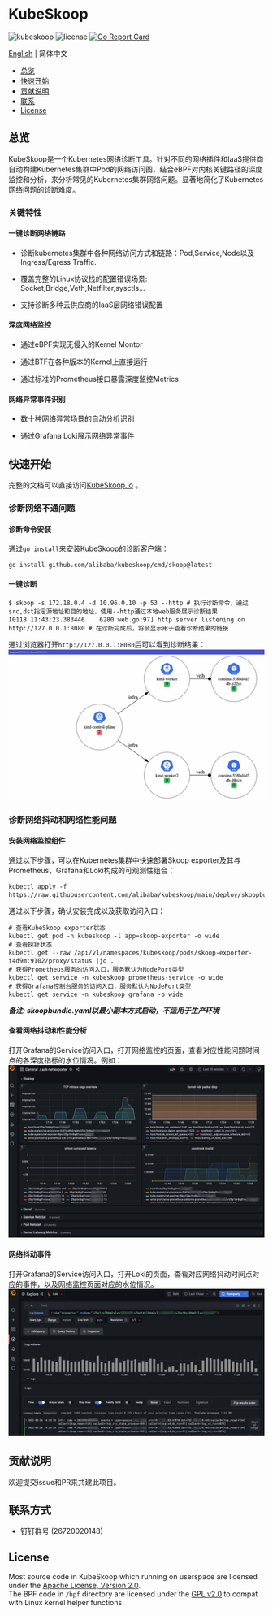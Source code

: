 # KubeSkoop

![kubeskoop](https://img.shields.io/github/v/tag/alibaba/kubeskoop)
![license](https://img.shields.io/badge/license-Apache-blue)
[![Go Report Card](https://goreportcard.com/badge/github.com/alibaba/kubeskoop)](https://goreportcard.com/report/github.com/alibaba/kubeskoop)

[English](./README.md) | 简体中文

- [总览](#总览)
- [快速开始](#快速开始)
- [贡献说明](#贡献说明)
- [联系](#联系方式)
- [License](#license)

## 总览

KubeSkoop是一个Kubernetes网络诊断工具。针对不同的网络插件和IaaS提供商自动构建Kubernetes集群中Pod的网络访问图，结合eBPF对内核关键路径的深度监控和分析，来分析常见的Kubernetes集群网络问题。显著地简化了Kubernetes网络问题的诊断难度。

### 关键特性

#### 一键诊断网络链路

- 诊断kubernetes集群中各种网络访问方式和链路：Pod,Service,Node以及Ingress/Egress Traffic.

- 覆盖完整的Linux协议栈的配置错误场景: Socket,Bridge,Veth,Netfilter,sysctls…

- 支持诊断多种云供应商的IaaS层网络错误配置
  
#### 深度网络监控

- 通过eBPF实现无侵入的Kernel Montor

- 通过BTF在各种版本的Kernel上直接运行

- 通过标准的Prometheus接口暴露深度监控Metrics
  
#### 网络异常事件识别

- 数十种网络异常场景的自动分析识别

- 通过Grafana Loki展示网络异常事件

## 快速开始

完整的文档可以直接访问[KubeSkoop.io](https://kubeskoop.io/) 。

### 诊断网络不通问题

#### 诊断命令安装

通过`go install`来安装KubeSkoop的诊断客户端：

```shell
go install github.com/alibaba/kubeskoop/cmd/skoop@latest
```

#### 一键诊断

```shell
$ skoop -s 172.18.0.4 -d 10.96.0.10 -p 53 --http # 执行诊断命令，通过src,dst指定源地址和目的地址，使用--http通过本地web服务展示诊断结果
I0118 11:43:23.383446    6280 web.go:97] http server listening on http://127.0.0.1:8080 # 在诊断完成后，将会显示用于查看诊断结果的链接
```

通过浏览器打开`http://127.0.0.1:8080`后可以看到诊断结果：  
![diagnose_web](/docs/images/intro_diagnose_web.jpg)

### 诊断网络抖动和网络性能问题

#### 安装网络监控组件

通过以下步骤，可以在Kubernetes集群中快速部署Skoop exporter及其与Prometheus，Grafana和Loki构成的可观测性组合：

```shell
kubectl apply -f https://raw.githubusercontent.com/alibaba/kubeskoop/main/deploy/skoopbundle.yaml
```

通过以下步骤，确认安装完成以及获取访问入口：

```shell
# 查看KubeSkoop exporter状态
kubectl get pod -n kubeskoop -l app=skoop-exporter -o wide
# 查看探针状态
kubectl get --raw /api/v1/namespaces/kubeskoop/pods/skoop-exporter-t4d9m:9102/proxy/status |jq .
# 获得Prometheus服务的访问入口，服务默认为NodePort类型
kubectl get service -n kubeskoop prometheus-service -o wide
# 获得Grafana控制台服务的访问入口，服务默认为NodePort类型
kubectl get service -n kubeskoop grafana -o wide
```

***备注: skoopbundle.yaml以最小副本方式启动，不适用于生产环境***

#### 查看网络抖动和性能分析

打开Grafana的Service访问入口，打开网络监控的页面，查看对应性能问题时间点的各深度指标的水位情况。例如：
![grafana_performance](/docs/images/monitoring.png)

#### 网络抖动事件

打开Grafana的Service访问入口，打开Loki的页面，查看对应网络抖动时间点对应的事件，以及网络监控页面对应的水位情况。
![grafana_performance](/docs/images/loki_tracing.png)

## 贡献说明

欢迎提交issue和PR来共建此项目。

## 联系方式

- 钉钉群号 (26720020148)

## License

Most source code in KubeSkoop which running on userspace are licensed under the [Apache License, Version 2.0](LICENSE.md).  
The BPF code in `/bpf` directory are licensed under the [GPL v2.0](bpf/COPYING) to compat with Linux kernel helper functions.  
